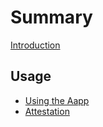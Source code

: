 # Summary

[Introduction](./README.md)

## Usage

* [Using the Aapp](./USAGE.md)
* [Attestation](./ATTESTATION.md)
